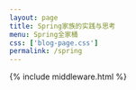 ```yaml
---
layout: page
title: Spring家族的实践与思考
menu: Spring全家桶
css: ['blog-page.css']
permalink: /spring
---
```


{% include middleware.html %}